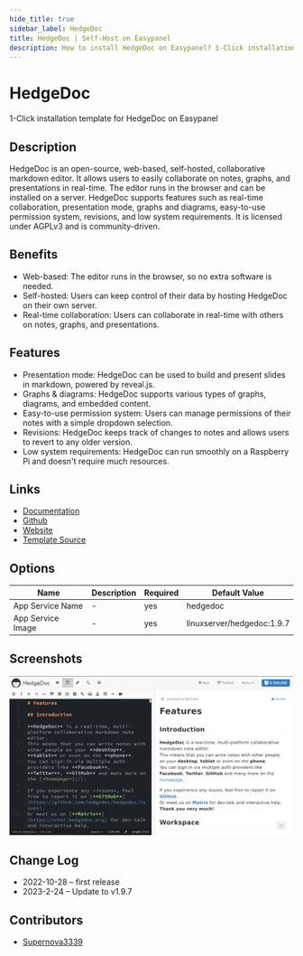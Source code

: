 ```yaml
---
hide_title: true
sidebar_label: HedgeDoc
title: HedgeDoc | Self-Host on Easypanel
description: How to install HedgeDoc on Easypanel? 1-Click installation template for HedgeDoc on Easypanel
---
```


<!-- generated -->

# HedgeDoc

1-Click installation template for HedgeDoc on Easypanel

## Description

HedgeDoc is an open-source, web-based, self-hosted, collaborative markdown editor. It allows users to easily collaborate on notes, graphs, and presentations in real-time. The editor runs in the browser and can be installed on a server. HedgeDoc supports features such as real-time collaboration, presentation mode, graphs and diagrams, easy-to-use permission system, revisions, and low system requirements. It is licensed under AGPLv3 and is community-driven.

## Benefits

- Web-based: The editor runs in the browser, so no extra software is needed.
- Self-hosted: Users can keep control of their data by hosting HedgeDoc on their own server.
- Real-time collaboration: Users can collaborate in real-time with others on notes, graphs, and presentations.

## Features

- Presentation mode: HedgeDoc can be used to build and present slides in markdown, powered by reveal.js.
- Graphs & diagrams: HedgeDoc supports various types of graphs, diagrams, and embedded content.
- Easy-to-use permission system: Users can manage permissions of their notes with a simple dropdown selection.
- Revisions: HedgeDoc keeps track of changes to notes and allows users to revert to any older version.
- Low system requirements: HedgeDoc can run smoothly on a Raspberry Pi and doesn't require much resources.

## Links

- [Documentation](https://docs.hedgedoc.org/)
- [Github](https://git.hedgedoc.org/)
- [Website](https://hedgedoc.org/)
- [Template Source](https://github.com/easypanel-io/templates/tree/main/templates/hedgedoc)

## Options

Name | Description | Required | Default Value
-|-|-|-
App Service Name | - | yes | hedgedoc
App Service Image | - | yes | linuxserver/hedgedoc:1.9.7

## Screenshots

![HedgeDoc Screenshot](./assets/screenshot.png)

## Change Log

- 2022-10-28 – first release
- 2023-2-24 – Update to v1.9.7

## Contributors

- [Supernova3339](https://github.com/Supernova3339)

